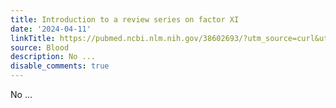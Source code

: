 ```yaml
---
title: Introduction to a review series on factor XI
date: '2024-04-11'
linkTitle: https://pubmed.ncbi.nlm.nih.gov/38602693/?utm_source=curl&utm_medium=rss&utm_campaign=journals&utm_content=7603509&fc=None&ff=20240411180752&v=2.18.0.post9+e462414
source: Blood
description: No ...
disable_comments: true
---
```

No ...